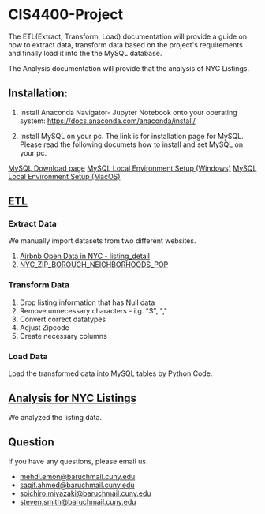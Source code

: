 # CIS4400-Project

The ETL(Extract, Transform, Load) documentation will provide a guide on how to extract data, transform data based on the project's requirements and finally load it into the the MySQL database.

The Analysis documentation will provide that the analysis of NYC Listings.

## Installation:
1. Install Anaconda Navigator- Jupyter Notebook onto your operating system:
https://docs.anaconda.com/anaconda/install/

2. Install MySQL on your pc. The link is for installation page for MySQL. Please read the following documets how to install and set MySQL on your pc.

[MySQL Download page](https://dev.mysql.com/downloads/mysql/)
[MySQL Local Environment Setup (Windows)](https://progate.com/docs/mysql-env-win)
[MySQL Local Environment Setup (MacOS)](https://progate.com/docs/mysql-env)


## [ETL](https://github.com/soichiromiyawaki/CIS4400-Project/blob/main/ETL.ipynb)
### Extract Data
We manually import datasets from two different websites.
1. [Airbnb Open Data in NYC - listing_detail](https://www.kaggle.com/peterzhou/airbnb-open-data-in-nyc?select=listings_detail.csv&fbclid=IwAR0pT11vw9LLVOodCrUePTaUl4Pf7yQOKHupieUPm11S8qkLYE_m1PgEgX4)
2. [NYC_ZIP_BOROUGH_NEIGHBORHOODS_POP](https://data.beta.nyc/en/dataset/pediacities-nyc-neighborhoods/resource/7caac650-d082-4aea-9f9b-3681d568e8a5?fbclid=IwAR2RCw0awQgGTPn3wvDN6TzSDCiTB1QiSy68jNjK4_2Jj3yNylDZ9xc1DTM)

### Transform Data
1. Drop listing information that has Null data
2. Remove unnecessary characters - i.g. "$", ","
3. Convert correct datatypes
4. Adjust Zipcode
5. Create necessary columns 

### Load Data
Load the transformed data into MySQL tables by Python Code.

## [Analysis for NYC Listings](https://github.com/soichiromiyawaki/CIS4400-Project/blob/main/Analysis.ipynb)
We analyzed the listing data.

## Question 
If you have any questions, please email us.

- mehdi.emon@baruchmail.cuny.edu
- saqif.ahmed@baruchmail.cuny.edu
- soichiro.miyazaki@baruchmail.cuny.edu
- steven.smith@baruchmail.cuny.edu
